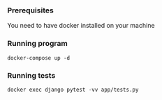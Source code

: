 ### Prerequisites

You need to have docker installed on your machine

### Running program
`docker-compose up -d`

### Running tests
`docker exec django pytest -vv app/tests.py`
